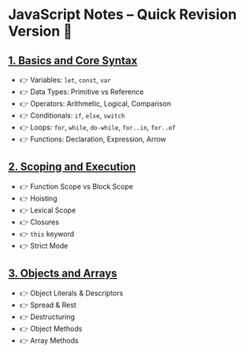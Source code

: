 # JavaScript Notes – Quick Revision Version 🚀

## [1. Basics and Core Syntax](./slices/01.md)

- 👉 Variables: `let`, `const`, `var`
- 👉 Data Types: Primitive vs Reference
- 👉 Operators: Arithmetic, Logical, Comparison
- 👉 Conditionals: `if`, `else`, `switch`
- 👉 Loops: `for`, `while`, `do-while`, `for..in`, `for..of`
- 👉 Functions: Declaration, Expression, Arrow

## [2. Scoping and Execution](./slices/02.md)

- 👉 Function Scope vs Block Scope
- 👉 Hoisting
- 👉 Lexical Scope
- 👉 Closures
- 👉 `this` keyword
- 👉 Strict Mode

## [3. Objects and Arrays](./slices/03.md)

- 👉 Object Literals & Descriptors
- 👉 Spread & Rest
- 👉 Destructuring
- 👉 Object Methods
- 👉 Array Methods
